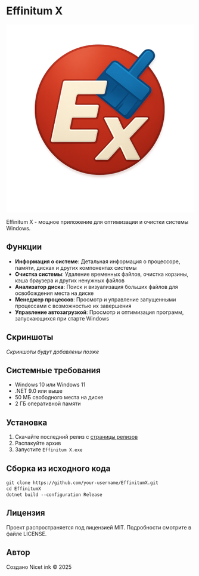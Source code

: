 # Effinitum X

![Effinitum X Logo](Resources/logo.png)

Effinitum X - мощное приложение для оптимизации и очистки системы Windows.

## Функции

- **Информация о системе**: Детальная информация о процессоре, памяти, дисках и других компонентах системы
- **Очистка системы**: Удаление временных файлов, очистка корзины, кэша браузера и других ненужных файлов
- **Анализатор диска**: Поиск и визуализация больших файлов для освобождения места на диске
- **Менеджер процессов**: Просмотр и управление запущенными процессами с возможностью их завершения
- **Управление автозагрузкой**: Просмотр и оптимизация программ, запускающихся при старте Windows

## Скриншоты

*Скриншоты будут добавлены позже*

## Системные требования

- Windows 10 или Windows 11
- .NET 9.0 или выше
- 50 МБ свободного места на диске
- 2 ГБ оперативной памяти

## Установка

1. Скачайте последний релиз с [страницы релизов](https://github.com/your-username/EffinitumX/releases)
2. Распакуйте архив
3. Запустите `Effinitum X.exe`

## Сборка из исходного кода

```
git clone https://github.com/your-username/EffinitumX.git
cd EffinitumX
dotnet build --configuration Release
```

## Лицензия

Проект распространяется под лицензией MIT. Подробности смотрите в файле LICENSE.

## Автор

Создано Nicet ink © 2025 